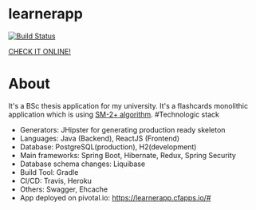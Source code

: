 # learnerapp 
[![Build Status](https://travis-ci.com/phpl/Learner.svg?token=wCoBCsH2BVVpVX8L7qqe&branch=master)](https://travis-ci.com/phpl/Learner)

[CHECK IT ONLINE!](https://learnerapp.cfapps.io/#)
# About
It's a BSc thesis application for my university. It's a flashcards monolithic application which is using [SM-2+ algorithm](http://www.blueraja.com/blog/477/a-better-spaced-repetition-learning-algorithm-sm2i).
#Technologic stack
* Generators: JHipster for generating production ready skeleton
* Languages: Java (Backend), ReactJS (Frontend)
* Database: PostgreSQL(production), H2(development)
* Main frameworks: Spring Boot, Hibernate, Redux, Spring Security
* Database schema changes: Liquibase
* Build Tool: Gradle
* CI/CD: Travis, Heroku
* Others: Swagger, Ehcache
* App deployed on pivotal.io: https://learnerapp.cfapps.io/#
